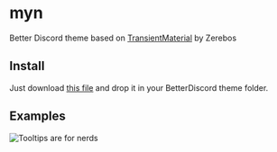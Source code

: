 # myn
Better Discord theme based on [TransientMaterial](https://github.com/rauenzi/BetterDiscordAddons/tree/master/Themes/TransientMaterial) by Zerebos

## Install
Just download <a href="https://github.com/dashwav/myn-theme/blob/master/myn.theme.css" download>this file</a> and drop it in your BetterDiscord theme folder.

## Examples
![Tooltips are for nerds](https://i.imgur.com/yxXnRa0.jpg)
